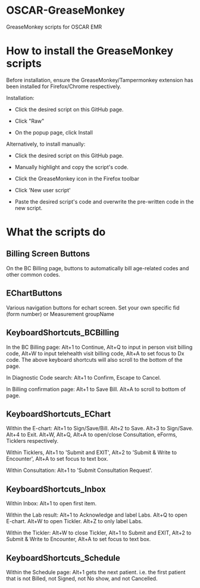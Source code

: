 # OSCAR-GreaseMonkey

GreaseMonkey scripts for OSCAR EMR

# How to install the GreaseMonkey scripts

Before installation, ensure the GreaseMonkey/Tampermonkey extension has been installed for Firefox/Chrome respectively.

Installation:

- Click the desired script on this GitHub page. 

- Click "Raw" 

- On the popup page, click Install

Alternatively, to install manually:

- Click the desired script on this GitHub page. 

- Manually highlight and copy the script's code.

- Click the GreaseMonkey icon in the Firefox toolbar

- Click 'New user script'

- Paste the desired script's code and overwrite the pre-written code in the new script.

# What the scripts do

## Billing Screen Buttons

On the BC Billing page, buttons to automatically bill age-related codes and other common codes. 

## EChartButtons

Various navigation buttons for echart screen.  Set your own specific fid (form number) or Measurement groupName

## KeyboardShortcuts_BCBilling

In the BC Billing page: Alt+1 to Continue, Alt+Q to input in person visit billing code, Alt+W to input telehealth visit billing code, Alt+A to set focus to Dx code. The above keyboard shortcuts will also scroll to the bottom of the page. 

In Diagnostic Code search: Alt+1 to Confirm, Escape to Cancel. 

In Billing confirmation page: Alt+1 to Save Bill. Alt+A to scroll to bottom of page.

## KeyboardShortcuts_EChart

Within the E-chart: Alt+1 to Sign/Save/Bill. Alt+2 to Save. Alt+3 to Sign/Save. Alt+4 to Exit. Alt+W, Alt+Q, Alt+A to open/close Consultation, eForms, Ticklers respectively. 

Within Ticklers, Alt+1 to 'Submit and EXIT', Alt+2 to 'Submit & Write to Encounter', Alt+A to set focus to text box. 

Within Consultation: Alt+1 to 'Submit Consultation Request'.

## KeyboardShortcuts_Inbox

Within Inbox: Alt+1 to open first item. 

Within the Lab result: Alt+1 to Acknowledge and label Labs. Alt+Q to open E-chart. Alt+W to open Tickler. Alt+Z to only label Labs. 

Within the Tickler: Alt+W to close Tickler, Alt+1 to Submit and EXIT, Alt+2 to Submit & Write to Encounter, Alt+A to set focus to text box.

## KeyboardShortcuts_Schedule

Within the Schedule page: Alt+1 gets the next patient. i.e. the first patient that is not Billed, not Signed, not No show, and not Cancelled.